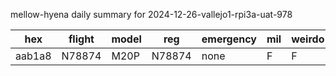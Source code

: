 mellow-hyena daily summary for 2024-12-26-vallejo1-rpi3a-uat-978

|hex|flight|model|reg|emergency|mil|weirdo|
|--|--|--|--|--|--|--|
|aab1a8|N78874|M20P|N78874|none|F|F|
